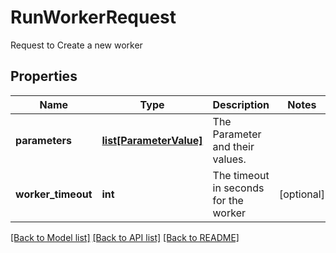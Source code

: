 # RunWorkerRequest

Request to Create a new worker

## Properties
Name | Type | Description | Notes
------------ | ------------- | ------------- | -------------
**parameters** | [**list[ParameterValue]**](ParameterValue.md) | The Parameter and their values. | 
**worker_timeout** | **int** | The timeout in seconds for the worker | [optional] 

[[Back to Model list]](../README.md#documentation-for-models) [[Back to API list]](../README.md#documentation-for-api-endpoints) [[Back to README]](../README.md)



